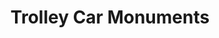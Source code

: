 ---
pid: PT212
title: Trolley Car Monuments
location_transcription: 4th & Bainbridge St.
zipcode: '19147'
outside_phl: 
neighborhood: Queen Village,Bella Vista,Pennsport,Italian Market
age: '77'
age_range: 70+
instagram: 
image_file_name: PT_212.jpg
proposal_transcription: Plaque showing original route
topic: Philadelphia
topic_summary: '0'
type: Plaque,Other No Form
keywords_other: 
credit: 
image_labels: 
twitter: 
facebook: 
permalink: "/monuments/pt212/"
layout: item-page
---